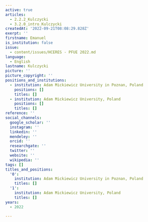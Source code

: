```yaml
---
active: true
articles:
  - 2.2.2_Kulczycki
  - 3.2.0_intro_Kulczycki
createdAt: '2022-09-21T08:08:29.828Z'
exerpt: ''
firstname: Emanuel
is_institution: false
issue:
  - content/issues/HCERES - PFUE 2022.md
language:
  - English
lastname: Kulczycki
picture: ''
picture_copyright: ''
positions_and_institutions:
  - institution: Adam Mickiewicz University in Poznan, Poland
    positions: []
    titles: []
  - institution: Adam Mickiewicz University, Poland
    positions: []
    titles: []
reference: ''
social_channels:
  google_scholar: ''
  instagram: ''
  linkedin: ''
  mendeley: ''
  orcid: ''
  researchgate: ''
  twitter: ''
  website: ''
  wikipedia: ''
tags: []
titles_and_positions:
  '0':
    institution: Adam Mickiewicz University in Poznan, Poland
    titles: []
  '1':
    institution: Adam Mickiewicz University, Poland
    titles: []
years:
  - 2022

---
```

